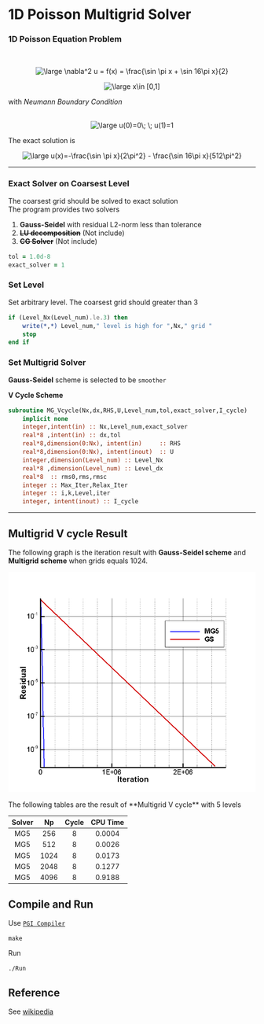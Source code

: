 # 1D Poisson Multigrid Solver

### 1D Poisson Equation Problem
<br>
<p align="center">
<img src="https://latex.codecogs.com/svg.latex?\large&space;\nabla^2&space;u&space;=&space;f(x)&space;=&space;\frac{\sin&space;\pi&space;x&space;&plus;&space;\sin&space;16\pi&space;x}{2}" title="\large \nabla^2 u = f(x) = \frac{\sin \pi x + \sin 16\pi x}{2}" />
</p>
<p align="center">
<img src="https://latex.codecogs.com/svg.latex?\large&space;x\in&space;[0,1]" title="\large x\in [0,1]" /> 
</p>

with *Neumann Boundary Condition*  <br>
<br>
<p align="center">
<img src="https://latex.codecogs.com/svg.latex?\large&space;u(0)=0\;&space;\;&space;u(1)=1" title="\large u(0)=0\; \; u(1)=1" /><br>
</p>

The exact solution is <br>
<p align="center">
<img src="https://latex.codecogs.com/svg.latex?\large&space;u(x)=-\frac{\sin&space;\pi&space;x}{2\pi^2}&space;-&space;\frac{\sin&space;16\pi&space;x}{512\pi^2}" title="\large u(x)=-\frac{\sin \pi x}{2\pi^2} - \frac{\sin 16\pi x}{512\pi^2}" /> <br>
</p>

---
### Exact Solver on Coarsest Level
The coarsest grid should be solved to exact solution<br>
The program provides two solvers
1. **Gauss-Seidel** with residual L2-norm less than tolerance
2. ~~**LU decomposition**~~ (Not include)
3. ~~**CG Solver**~~ (Not include)

``` fortran
tol = 1.0d-8
exact_solver = 1 
```

###  Set Level

Set arbitrary level. The coarsest grid should greater than 3

``` fortran
if (Level_Nx(Level_num).le.3) then
    write(*,*) Level_num," level is high for ",Nx," grid "
    stop
end if
```

###  Set Multigrid Solver

**Gauss-Seidel** scheme is selected to be `smoother` <br>

**V Cycle Scheme**
``` fortran
subroutine MG_Vcycle(Nx,dx,RHS,U,Level_num,tol,exact_solver,I_cycle)
    implicit none
    integer,intent(in) :: Nx,Level_num,exact_solver
    real*8 ,intent(in) :: dx,tol
    real*8,dimension(0:Nx), intent(in)     :: RHS
    real*8,dimension(0:Nx), intent(inout)  :: U
    integer,dimension(Level_num) :: Level_Nx
    real*8 ,dimension(Level_num) :: Level_dx
    real*8  :: rms0,rms,rmsc
    integer :: Max_Iter,Relax_Iter
    integer :: i,k,Level,iter
    integer, intent(inout) :: I_cycle
```

---
## Multigrid V cycle Result
The following graph is the iteration result with **Gauss-Seidel scheme** and **Multigrid scheme** when grids equals 1024.<br>
<p align="center">
<img src="https://github.com/wayne70211/Multigrid-1D-Neumann-BC/blob/master/Residual.png" title="Residual" />
</p>
The following tables are the result of **Multigrid V cycle** with 5 levels <br>

|   Solver  |  Np   |  Cycle  |   CPU Time  |  
| :---:     | :---: | :---:   |   :---:     |  
| MG5       | 256   |   8     |     0.0004  | 
| MG5       | 512   |   8     |     0.0026  | 
| MG5       | 1024  |   8     |     0.0173  | 
| MG5       | 2048  |   8     |     0.1277  | 
| MG5       | 4096  |   8     |     0.9188  | 


## Compile and Run 
Use [`PGI Compiler`](https://www.pgroup.com/products/community.htm)

```shell
make
```

Run
```shell
./Run
```
## Reference
See [wikipedia](https://en.wikipedia.org/wiki/Multigrid_method)
